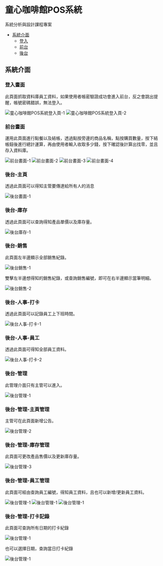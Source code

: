 # 童心咖啡館POS系統
系統分析與設計課程專案

- [系統介面](#系統介面)
  - [登入](#登入畫面)
  - [前台](#前台畫面)
  - [後台](#後台-主頁)
  
## 系統介面
### 登入畫面
此頁面抓取資料庫員工資料，如果使用者帳密驗證成功會進入前台，反之會跳出提醒，帳號密碼錯誤，無法登入。

![童心咖啡館POS系統登入頁-1](系統介面/童心咖啡館POS系統登入頁-1.png)
![童心咖啡館POS系統登入頁-2](系統介面/童心咖啡館POS系統登入頁-2.png)

### 前台畫面
運用此頁面進行點餐以及結帳，透過點按旁邊的商品名稱，點按購買數量，按下結帳鈕後進行總計運算，再由使用者輸入收取多少錢，按下確認後計算出找零，並且存入資料庫。

![前台畫面-1](系統介面/前台畫面-1.png)
![前台畫面-2](系統介面/前台畫面-2.png)
![前台畫面-3](系統介面/前台畫面-3.png)
![前台畫面-4](系統介面/前台畫面-4.png)

### 後台-主頁
透過此頁面可以得知主管要傳達給所有人的消息

![後台畫面-1](系統介面/後台主頁-1.png)

### 後台-庫存
透過此頁面可以查詢得知產品單價以及庫存量。

![後台庫存-1](系統介面/後台庫存-1.png)

### 後台-銷售
此頁面左半邊顯示全部銷售紀錄。

![後台銷售-1](系統介面/後台銷售-1.png)

雙擊左半邊想得知的銷售紀錄，或查詢銷售編號，即可在右半邊顯示當筆明細。

![後台銷售-2](系統介面/後台銷售-2.png)

### 後台-人事-打卡
透過此頁面可以記錄員工上下班時間。

![後台人事-打卡-1](系統介面/後台人事-打卡-1.png)

### 後台-人事-員工
透過此頁面可得知全部員工資料。

![後台人事-打卡-2](系統介面/後台人事-打卡-2.png)

### 後台-管理
此管理介面只有主管可以進入。

![後台管理-1](系統介面/後台管理-1.png)

### 後台-管理-主頁管理
主管可在此頁面新增公告。

![後台管理-2](系統介面/後台管理-2.png)

### 後台-管理-庫存管理
此頁面可更改產品售價以及更新庫存量。

![後台管理-3](系統介面/後台管理-3.png)

### 後台-管理-員工管理
此頁面可經由查詢員工編號，得知員工資料，且也可以新增/更新員工資料。

![後台管理-1](系統介面/後台管理-4.png)
![後台管理-1](系統介面/後台管理-5.png)
![後台管理-1](系統介面/後台管理-6.png)

### 後台-管理-打卡記錄
此頁面可查詢所有日期的打卡紀錄

![後台管理-1](系統介面/後台管理-7.png)

也可以選擇日期，查詢當日打卡紀錄

![後台管理-1](系統介面/後台管理-8.png)

